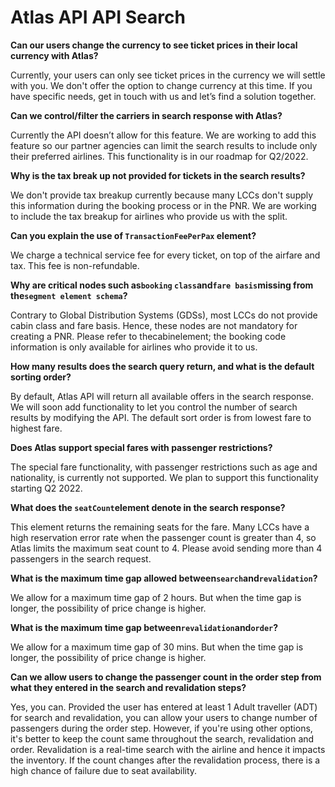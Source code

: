 # Atlas API API Search

**Can our users change the currency to see ticket prices in their local currency with Atlas?**

Currently, your users can only see ticket prices in the currency we will settle with you. We don't offer the option to change currency at this time. If you have specific needs, get in touch with us and let’s find a solution together.



**Can we control/filter the carriers in search response with Atlas?**

Currently the API doesn’t allow for this feature. We are working to add this feature so our partner agencies can limit the search results to include only their preferred airlines. This functionality is in our roadmap for Q2/2022.



**Why is the tax break up not provided for tickets in the search results?**

We don't provide tax breakup currently because many LCCs don't supply this information during the booking process or in the PNR. We are working to include the tax breakup for airlines who provide us with the split.



**Can you explain the use of `TransactionFeePerPax` element?**

We charge a technical service fee for every ticket, on top of the airfare and tax. This fee is non-refundable.



**Why are critical nodes such as`booking`  `class`and`fare basis`missing from the`segment element schema`?**

Contrary to Global Distribution Systems (GDSs), most LCCs do not provide cabin class and fare basis. Hence, these nodes are not mandatory for creating a PNR. Please refer to thecabinelement; the booking code information is only available for airlines who provide it to us.



**How many results does the search query return, and what is the default sorting order?**

By default, Atlas API will return all available offers in the search response. We will soon add functionality to let you control the number of search results by modifying the API. The default sort order is from lowest fare to highest fare.



**Does Atlas support special fares with passenger restrictions?**

The special fare functionality, with passenger restrictions such as age and nationality, is currently not supported. We plan to support this functionality starting Q2 2022.



**What does the `seatCount`element denote in the search response?**

This element returns the remaining seats for the fare. Many LCCs have a high reservation error rate when the passenger count is greater than 4, so Atlas limits the maximum seat count to 4. Please avoid sending more than 4 passengers in the search request.



**What is the maximum time gap allowed between`search`and`revalidation`?**

We allow for a maximum time gap of 2 hours. But when the time gap is longer, the possibility of price change is higher.



**What is the maximum time gap between`revalidation`and`order`?**

We allow for a maximum time gap of 30 mins. But when the time gap is longer, the possibility of price change is higher.



**Can we allow users to change the passenger count in the order step from what they entered in the search and revalidation steps?**

Yes, you can. Provided the user has entered at least 1 Adult traveller (ADT) for search and revalidation, you can allow your users to change number of passengers during the order step. However, if you're using other options, it's better to keep the count same throughout the search, revalidation and order. Revalidation is a real-time search with the airline and hence it impacts the inventory. If the count changes after the revalidation process, there is a high chance of failure due to seat availability.
